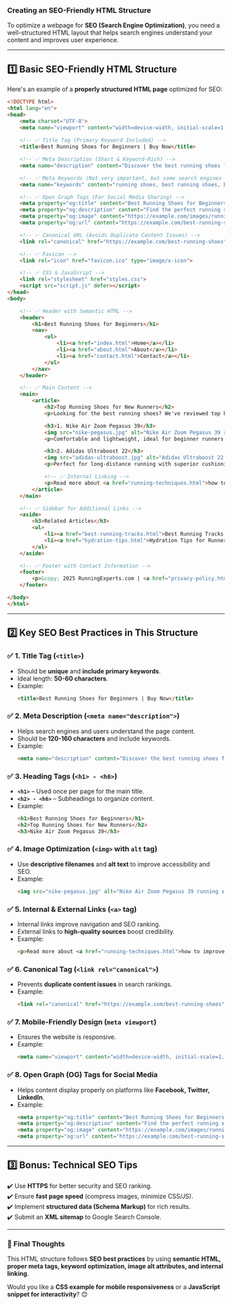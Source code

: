 ### **Creating an SEO-Friendly HTML Structure**  

To optimize a webpage for **SEO (Search Engine Optimization)**, you need a well-structured HTML layout that helps search engines understand your content and improves user experience.  

---

## **1️⃣ Basic SEO-Friendly HTML Structure**  
Here's an example of a **properly structured HTML page** optimized for SEO:  

```html
<!DOCTYPE html>
<html lang="en">
<head>
    <meta charset="UTF-8">
    <meta name="viewport" content="width=device-width, initial-scale=1.0">
    
    <!-- ✅ Title Tag (Primary Keyword Included) -->
    <title>Best Running Shoes for Beginners | Buy Now</title>

    <!-- ✅ Meta Description (Short & Keyword-Rich) -->
    <meta name="description" content="Discover the best running shoes for beginners. Compare top-rated brands, read reviews, and find the perfect fit for your needs.">

    <!-- ✅ Meta Keywords (Not very important, but some search engines still use it) -->
    <meta name="keywords" content="running shoes, best running shoes, beginner running shoes, sports shoes">

    <!-- ✅ Open Graph Tags (For Social Media Sharing) -->
    <meta property="og:title" content="Best Running Shoes for Beginners">
    <meta property="og:description" content="Find the perfect running shoes for beginners with our expert reviews.">
    <meta property="og:image" content="https://example.com/images/running-shoes.jpg">
    <meta property="og:url" content="https://example.com/best-running-shoes">

    <!-- ✅ Canonical URL (Avoids Duplicate Content Issues) -->
    <link rel="canonical" href="https://example.com/best-running-shoes">

    <!-- ✅ Favicon -->
    <link rel="icon" href="favicon.ico" type="image/x-icon">

    <!-- ✅ CSS & JavaScript -->
    <link rel="stylesheet" href="styles.css">
    <script src="script.js" defer></script>
</head>
<body>

    <!-- ✅ Header with Semantic HTML -->
    <header>
        <h1>Best Running Shoes for Beginners</h1>
        <nav>
            <ul>
                <li><a href="index.html">Home</a></li>
                <li><a href="about.html">About</a></li>
                <li><a href="contact.html">Contact</a></li>
            </ul>
        </nav>
    </header>

    <!-- ✅ Main Content -->
    <main>
        <article>
            <h2>Top Running Shoes for New Runners</h2>
            <p>Looking for the best running shoes? We've reviewed top brands like Nike, Adidas, and Asics to help you find the perfect fit.</p>

            <h3>1. Nike Air Zoom Pegasus 39</h3>
            <img src="nike-pegasus.jpg" alt="Nike Air Zoom Pegasus 39 running shoes">
            <p>Comfortable and lightweight, ideal for beginner runners.</p>

            <h3>2. Adidas Ultraboost 22</h3>
            <img src="adidas-ultraboost.jpg" alt="Adidas Ultraboost 22 running shoes">
            <p>Perfect for long-distance running with superior cushioning.</p>

            <!-- ✅ Internal Linking -->
            <p>Read more about <a href="running-techniques.html">how to improve your running technique</a>.</p>
        </article>
    </main>

    <!-- ✅ Sidebar for Additional Links -->
    <aside>
        <h3>Related Articles</h3>
        <ul>
            <li><a href="best-running-tracks.html">Best Running Tracks in Your City</a></li>
            <li><a href="hydration-tips.html">Hydration Tips for Runners</a></li>
        </ul>
    </aside>

    <!-- ✅ Footer with Contact Information -->
    <footer>
        <p>&copy; 2025 RunningExperts.com | <a href="privacy-policy.html">Privacy Policy</a></p>
    </footer>

</body>
</html>
```

---

## **2️⃣ Key SEO Best Practices in This Structure**  

### ✅ **1. Title Tag (`<title>`)**  
- Should be **unique** and **include primary keywords**.  
- Ideal length: **50-60 characters**.  
- Example:  
  ```html
  <title>Best Running Shoes for Beginners | Buy Now</title>
  ```

### ✅ **2. Meta Description (`<meta name="description">`)**  
- Helps search engines and users understand the page content.  
- Should be **120-160 characters** and include keywords.  
- Example:  
  ```html
  <meta name="description" content="Discover the best running shoes for beginners. Compare top-rated brands, read reviews, and find the perfect fit for your needs.">
  ```

### ✅ **3. Heading Tags (`<h1> - <h6>`)**  
- **`<h1>`** – Used once per page for the main title.  
- **`<h2> - <h6>`** – Subheadings to organize content.  
- Example:  
  ```html
  <h1>Best Running Shoes for Beginners</h1>
  <h2>Top Running Shoes for New Runners</h2>
  <h3>Nike Air Zoom Pegasus 39</h3>
  ```

### ✅ **4. Image Optimization (`<img>` with `alt` tag)**  
- Use **descriptive filenames** and **alt text** to improve accessibility and SEO.  
- Example:  
  ```html
  <img src="nike-pegasus.jpg" alt="Nike Air Zoom Pegasus 39 running shoes">
  ```

### ✅ **5. Internal & External Links (`<a>` tag)**  
- Internal links improve navigation and SEO ranking.  
- External links to **high-quality sources** boost credibility.  
- Example:  
  ```html
  <p>Read more about <a href="running-techniques.html">how to improve your running technique</a>.</p>
  ```

### ✅ **6. Canonical Tag (`<link rel="canonical">`)**  
- Prevents **duplicate content issues** in search rankings.  
- Example:  
  ```html
  <link rel="canonical" href="https://example.com/best-running-shoes">
  ```

### ✅ **7. Mobile-Friendly Design (`meta viewport`)**  
- Ensures the website is responsive.  
- Example:  
  ```html
  <meta name="viewport" content="width=device-width, initial-scale=1.0">
  ```

### ✅ **8. Open Graph (OG) Tags for Social Media**  
- Helps content display properly on platforms like **Facebook, Twitter, LinkedIn**.  
- Example:  
  ```html
  <meta property="og:title" content="Best Running Shoes for Beginners">
  <meta property="og:description" content="Find the perfect running shoes for beginners with our expert reviews.">
  <meta property="og:image" content="https://example.com/images/running-shoes.jpg">
  <meta property="og:url" content="https://example.com/best-running-shoes">
  ```

---

## **3️⃣ Bonus: Technical SEO Tips**  
✔️ Use **HTTPS** for better security and SEO ranking.  
✔️ Ensure **fast page speed** (compress images, minimize CSS/JS).  
✔️ Implement **structured data (Schema Markup)** for rich results.  
✔️ Submit an **XML sitemap** to Google Search Console.  

---

### **🎯 Final Thoughts**  
This HTML structure follows **SEO best practices** by using **semantic HTML, proper meta tags, keyword optimization, image alt attributes, and internal linking**.  

Would you like a **CSS example for mobile responsiveness** or a **JavaScript snippet for interactivity**? 😊
